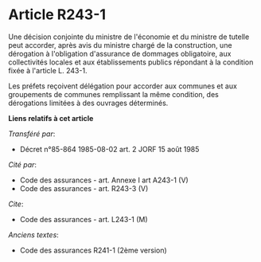 # Article R243-1

Une décision conjointe du ministre de l'économie et du ministre de tutelle peut accorder, après avis du ministre chargé de la
construction, une dérogation à l'obligation d'assurance de dommages obligatoire, aux collectivités locales et aux
établissements publics répondant à la condition fixée à l'article L. 243-1.

Les préfets reçoivent délégation pour accorder aux communes et aux groupements de communes remplissant la même condition, des
dérogations limitées à des ouvrages déterminés.

**Liens relatifs à cet article**

_Transféré par_:

  - Décret n°85-864 1985-08-02 art. 2 JORF 15 août 1985

_Cité par_:

  - Code des assurances - art. Annexe I art A243-1 (V)
  - Code des assurances - art. R243-3 (V)

_Cite_:

  - Code des assurances - art. L243-1 (M)

_Anciens textes_:

  - Code des assurances R241-1 (2ème version)

